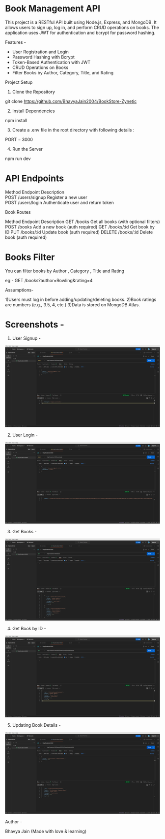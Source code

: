 # Book Management API

This project is a RESTful API built using Node.js, Express, and MongoDB. It allows users to sign up, log in, and perform CRUD operations on books. The application uses JWT for authentication and bcrypt for password hashing.


Features - 

- User Registration and Login
- Password Hashing with Bcrypt
- Token-Based Authentication with JWT
- CRUD Operations on Books
- Filter Books by Author, Category, Title, and Rating



Project Setup


1) Clone the Repository

git clone https://github.com/BhavyaJain2004/BookStore-Zynetic

2) Install Dependencies

npm install

3) Create a .env file in the root directory with following details : 

PORT = 3000


4) Run the Server 

npm run dev



# API Endpoints

Method	Endpoint	    Description <br>
POST	/users/signup	Register a new user   <br>
POST	/users/login	Authenticate user and return token


Book Routes

Method  	Endpoint	        Description
GET	         /books	            Get all books (with optional filters)
POST	    /books	        Add a new book (auth required)
GET	        /books/:id	        Get book by ID
PUT	        /books/:id	        Update book (auth required)
DELETE	    /books/:id	    Delete book (auth required)


# Books Filter
You can filter books by Author , Category , Title and Rating

eg - GET /books?author=Rowling&rating=4


Assumptions-

1)Users must log in before adding/updating/deleting books.
2)Book ratings are numbers (e.g., 3.5, 4, etc.)
3)Data is stored on MongoDB Atlas.


# Screenshots - 

1) User Signup - 

![alt text](</screenshots/Screenshot from 2025-04-09 17-48-08.png>)


2) User Login - 

![alt text](</screenshots/Screenshot from 2025-04-09 17-48-48.png>)


3) Get Books - 

![alt text](</screenshots/Screenshot from 2025-04-09 17-52-39.png>)

4) Get Book by ID - 

![alt text](</screenshots/Screenshot from 2025-04-09 17-53-33.png>)

5) Updating Book Details - 

![alt text](</screenshots/Screenshot from 2025-04-09 17-54-25.png>)

Author - 

Bhavya Jain
(Made with love & learning)





